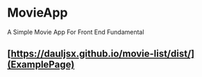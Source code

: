 # MovieApp
A Simple Movie App For Front End Fundamental

## [https://dauljsx.github.io/movie-list/dist/](ExamplePage)
